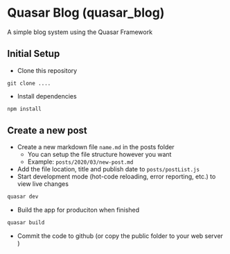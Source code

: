 # Quasar Blog (quasar_blog)

A simple blog system using the Quasar Framework

## Initial Setup

- Clone this repository
```
git clone ....
```
- Install dependencies
```bash
npm install
```

## Create a new post

- Create a new markdown file `name.md` in the posts folder 
  - You can setup the file structure however you want
  - Example: `posts/2020/03/new-post.md`
- Add the file location, title and publish date to `posts/postList.js`
- Start development mode (hot-code reloading, error reporting, etc.) to view live changes
```bash
quasar dev
```
- Build the app for produciton when finished
```bash
quasar build
```
- Commit the code to github (or copy the public folder to your web server )
